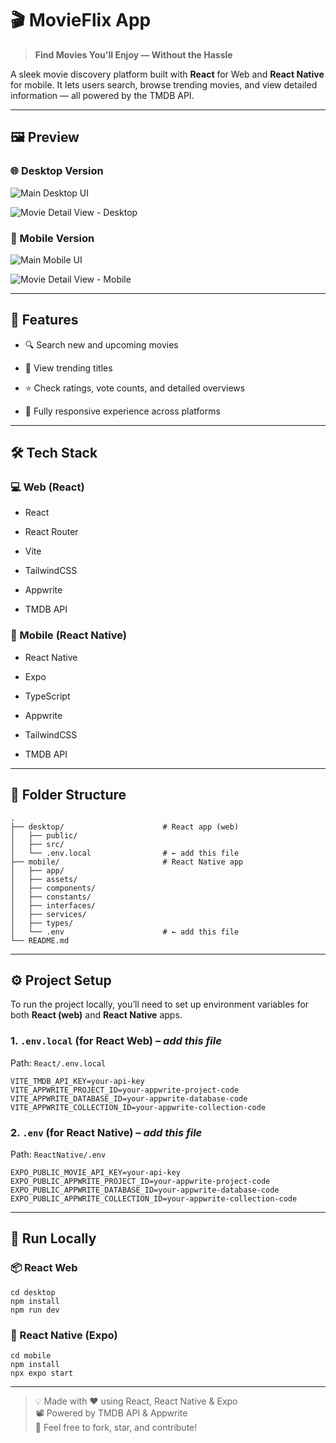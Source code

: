 ﻿

# 🎬 MovieFlix App

  

>  **Find Movies You'll Enjoy — Without the Hassle**

  

A sleek movie discovery platform built with **React** for Web and **React Native** for mobile. It lets users search, browse trending movies, and view detailed information — all powered by the TMDB API.

  

---

  

## 🖼️ Preview

  

### 🌐 Desktop Version

![Main Desktop UI](./preview/main-desktop.png)


![Movie Detail View - Desktop](./preview/movie-desktop.png)

  

### 📱 Mobile Version

![Main Mobile UI](./preview/main-mobile.png)


![Movie Detail View - Mobile](./preview/movie-mobile.png)

  

---

  

## 🚀 Features

  

- 🔍 Search new and upcoming movies

- 🎥 View trending titles

- ⭐ Check ratings, vote counts, and detailed overviews

- 📱 Fully responsive experience across platforms

  

---  


## 🛠️ Tech Stack

  

### 💻 Web (React)

- React

- React Router

- Vite

- TailwindCSS

- Appwrite

- TMDB API

  

### 📱 Mobile (React Native)

- React Native

- Expo

- TypeScript

- Appwrite

- TailwindCSS

- TMDB API
---

  

## 📂 Folder Structure

    .
    ├── desktop/                      # React app (web)
    │   ├── public/
    │   ├── src/
    │   └── .env.local                # ← add this file
    ├── mobile/                       # React Native app
    │   ├── app/
    │   ├── assets/
    │   ├── components/
    │   ├── constants/
    │   ├── interfaces/
    │   ├── services/
    │   ├── types/
    │   └── .env                      # ← add this file
    └── README.md

---


## ⚙️ Project Setup

To run the project locally, you’ll need to set up environment variables for both **React (web)** and **React Native** apps.

### 1. `.env.local` (for React Web) – _**add this file**_

Path: `React/.env.local`


    VITE_TMDB_API_KEY=your-api-key
    VITE_APPWRITE_PROJECT_ID=your-appwrite-project-code
    VITE_APPWRITE_DATABASE_ID=your-appwrite-database-code
    VITE_APPWRITE_COLLECTION_ID=your-appwrite-collection-code

### 2. `.env` (for React Native) – _**add this file**_

Path: `ReactNative/.env`


    EXPO_PUBLIC_MOVIE_API_KEY=your-api-key
    EXPO_PUBLIC_APPWRITE_PROJECT_ID=your-appwrite-project-code
    EXPO_PUBLIC_APPWRITE_DATABASE_ID=your-appwrite-database-code
    EXPO_PUBLIC_APPWRITE_COLLECTION_ID=your-appwrite-collection-code

---

## 🧪 Run Locally


### 📦 React Web

    cd desktop
    npm install
    npm run dev


### 📱 React Native (Expo)

    cd mobile
    npm install
    npx expo start

---

> 💡 Made with ❤️ using React, React Native & Expo  
> 📽️ Powered by TMDB API & Appwrite  
> 🚀 Feel free to fork, star, and contribute!
